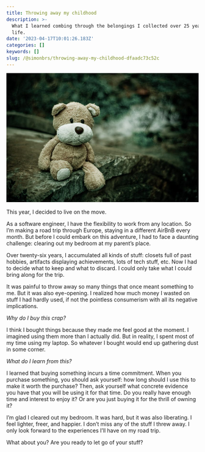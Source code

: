 ```yaml
---
title: Throwing away my childhood
description: >-
  What I learned combing through the belongings I collected over 25 years of my
  life.
date: '2023-04-17T10:01:26.183Z'
categories: []
keywords: []
slug: /@simonbrs/throwing-away-my-childhood-dfaadc73c52c
---
```


![](img/1__LZBHYUXKXIQeDIj__PXpSAA.jpeg)

This year, I decided to live on the move.

As a software engineer, I have the flexibility to work from any location. So I’m making a road trip through Europe, staying in a different AirBnB every month. But before I could embark on this adventure, I had to face a daunting challenge: clearing out my bedroom at my parent’s place.

Over twenty-six years, I accumulated all kinds of stuff: closets full of past hobbies, artifacts displaying achievements, lots of tech stuff, etc. Now I had to decide what to keep and what to discard. I could only take what I could bring along for the trip.

It was painful to throw away so many things that once meant something to me. But it was also eye-opening. I realized how much money I wasted on stuff I had hardly used, if not the pointless consumerism with all its negative implications.

_Why do I buy this crap?_

I think I bought things because they made me feel good at the moment. I imagined using them more than I actually did. But in reality, I spent most of my time using my laptop. So whatever I bought would end up gathering dust in some corner.

_What do I learn from this?_

I learned that buying something incurs a time commitment. When you purchase something, you should ask yourself: how long should I use this to make it worth the purchase? Then, ask yourself what concrete evidence you have that you will be using it for that time. Do you really have enough time and interest to enjoy it? Or are you just buying it for the thrill of owning it?

I’m glad I cleared out my bedroom. It was hard, but it was also liberating. I feel lighter, freer, and happier. I don’t miss any of the stuff I threw away. I only look forward to the experiences I’ll have on my road trip.

What about you? Are you ready to let go of your stuff?